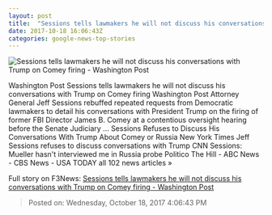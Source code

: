 ```yaml
---
layout: post
title:  "Sessions tells lawmakers he will not discuss his conversations with Trump on Comey firing - Washington Post"
date: 2017-10-18 16:06:43Z
categories: google-news-top-stories
---
```


![Sessions tells lawmakers he will not discuss his conversations with Trump on Comey firing - Washington Post](https://img.washingtonpost.com/rf/image_1484w/2010-2019/WashingtonPost/2017/10/17/National-Security/Images/2017-10-12T141844Z_753914484_RC1F4D960EA0_RTRMADP_3_USA-JUSTICE-ASYLUM-0821.jpg?t=20170517)

Washington Post Sessions tells lawmakers he will not discuss his conversations with Trump on Comey firing Washington Post Attorney General Jeff Sessions rebuffed repeated requests from Democratic lawmakers to detail his conversations with President Trump on the firing of former FBI Director James B. Comey at a contentious oversight hearing before the Senate Judiciary ... Sessions Refuses to Discuss His Conversations With Trump About Comey or Russia New York Times Jeff Sessions refuses to discuss conversations with Trump CNN Sessions: Mueller hasn't interviewed me in Russia probe Politico The Hill - ABC News - CBS News - USA TODAY all 102 news articles »


Full story on F3News: [Sessions tells lawmakers he will not discuss his conversations with Trump on Comey firing - Washington Post](http://www.f3nws.com/n/zTeYTC)

> Posted on: Wednesday, October 18, 2017 4:06:43 PM
